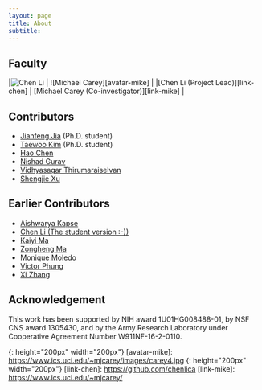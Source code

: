 ```yaml
---
layout: page
title: About
subtitle:  
---
```


## Faculty

|![Chen Li][avatar-chen] | ![Michael Carey][avatar-mike] |
|[Chen Li (Project Lead)][link-chen] | [Michael Carey (Co-investigator)][link-mike] |

## Contributors
* [Jianfeng Jia](https://github.com/JavierJia) (Ph.D. student)
* [Taewoo Kim](https://github.com/waans11) (Ph.D. student)
* [Hao Chen](https://github.com/haochen07)
* [Nishad Gurav](https://github.com/nishadg)
* [Vidhyasagar Thirumaraiselvan](https://github.com/vidhya567)
* [Shengjie Xu](https://github.com/HotLemonJuice)

## Earlier Contributors
* [Aishwarya Kapse](https://github.com/aishwaryakapse)
* [Chen Li (The student version :-))](https://github.com/JeremyLi28)
* [Kaiyi Ma](https://github.com/kaiyim)
* [Zongheng Ma](https://github.com/zonghengma)
* [Monique Moledo](https://github.com/MoniMoledo)
* [Victor Phung](https://github.com/starmon00)
* [Xi Zhang](https://github.com/xizzzz)


## Acknowledgement
This work has been supported by NIH award 1U01HG008488-01, by NSF CNS award 1305430, 
and by the Army Research Laboratory under Cooperative Agreement Number W911NF-16-2-0110. 

[avatar-chen]: https://docs.google.com/drawings/d/1PIQwRDWhX66nWYO1hAGn7DA3T5KnARz5S-FKeiJzHvs/pub?w=200&h=200
{: height="200px" width="200px"}
[avatar-mike]: https://www.ics.uci.edu/~mjcarey/images/carey4.jpg 
{: height="200px" width="200px"}
[link-chen]: https://github.com/chenlica
[link-mike]: https://www.ics.uci.edu/~mjcarey/
